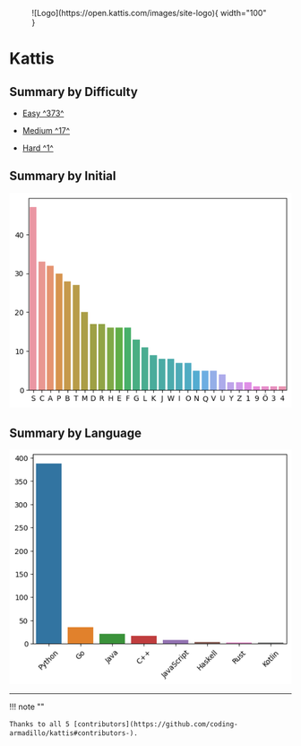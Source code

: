 <figure markdown>
![Logo](https://open.kattis.com/images/site-logo){ width="100" }
</figure>

# Kattis

## Summary by Difficulty

- [Easy ^373^](easy.md)

- [Medium ^17^](medium.md)

- [Hard ^1^](hard.md)

## Summary by Initial

![summary-by-initial](summary-by-initial.png)

## Summary by Language

![summary-by-language](summary-by-language.png)

---

!!! note ""

    Thanks to all 5 [contributors](https://github.com/coding-armadillo/kattis#contributors-).

